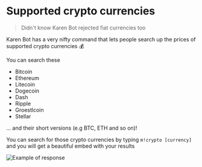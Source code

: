 # Supported crypto currencies

> Didn't know Karen Bot rejected fiat currencies too

Karen Bot has a very nifty command that lets people search up the prices of supported crypto currencies 💰️

You can search these
* Bitcoin
* Ethereum
* Litecoin
* Dogecoin
* Dash
* Ripple
* Groestlcoin
* Stellar

... and their short versions (e.g BTC, ETH and so on)!

You can search for those crypto currencies by typing `m!crypto [currency]` and you will get a beautiful embed with your results

![Example of response](https://cdn.discordapp.com/attachments/713134823706984564/870788814346518548/Screenshot_2021-07-31_at_01.03.38.png)